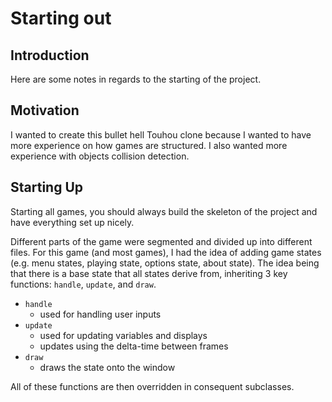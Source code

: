 # Starting out

## Introduction

Here are some notes in regards to the starting of the project.


## Motivation

I wanted to create this bullet hell Touhou clone because I wanted to have more
experience on how games are structured. I also wanted more experience with
objects collision detection.


## Starting Up

Starting all games, you should always build the skeleton of the project and have
everything set up nicely.

Different parts of the game were segmented and divided up into different files.
For this game (and most games), I had the idea of adding game states (e.g. menu
states, playing state, options state, about state). The idea being that there is
a base state that all states derive from, inheriting 3 key functions: `handle`,
`update`, and `draw`.

- `handle`
    - used for handling user inputs
- `update`
    - used for updating variables and displays
    - updates using the delta-time between frames
- `draw`
    - draws the state onto the window

All of these functions are then overridden in consequent subclasses.
